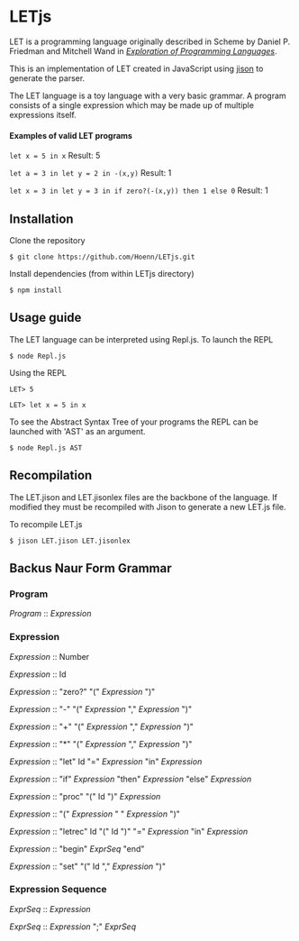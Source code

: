 # LETjs
LET is a programming language originally described in Scheme by Daniel P. Friedman and Mitchell Wand in [*Exploration of Programming Languages*](https://mitpress.mit.edu/books/essentials-programming-languages).

This is an implementation of LET created in JavaScript using [jison](https://github.com/zaach/jison) to generate the parser.

The LET language is a toy language with a very basic grammar. A program consists of a single expression which may be made up of multiple expressions itself. 

#### Examples of valid LET programs

```let x = 5 in x``` Result: 5

```let a = 3 in let y = 2 in -(x,y)``` Result: 1

```let x = 3 in let y = 3 in if zero?(-(x,y)) then 1 else 0``` Result: 1


## Installation
Clone the repository

```$ git clone https://github.com/Hoenn/LETjs.git```

Install dependencies (from within LETjs directory)

```$ npm install```

## Usage guide
The LET language can be interpreted using Repl.js. To launch the REPL

```$ node Repl.js```

Using the REPL

```LET> 5```

```LET> let x = 5 in x```

To see the Abstract Syntax Tree of your programs the REPL can be launched with  'AST' as an argument.

```$ node Repl.js AST```



## Recompilation
The LET.jison and LET.jisonlex files are the backbone of the language. If modified they must be recompiled with Jison to generate a new LET.js file.

To recompile LET.js

```$ jison LET.jison LET.jisonlex``` 

## Backus Naur Form Grammar
### Program
*Program*    :: *Expression*

### Expression
*Expression* :: Number

*Expression* :: Id
           
*Expression* :: "zero?" "(" *Expression* ")"
           
*Expression* :: "-" "(" *Expression* "," *Expression* ")" 
           
*Expression* :: "+" "(" *Expression* "," *Expression* ")" 

*Expression* :: "*" "(" *Expression* "," *Expression* ")" 

*Expression* :: "let" Id "=" *Expression* "in" *Expression*
           
*Expression* :: "if" *Expression* "then" *Expression* "else" *Expression*

*Expression* :: "proc" "(" Id ")" *Expression*

*Expression* :: "(" *Expression* " " *Expression* ")"
           
*Expression* :: "letrec" Id "(" Id ")" "=" *Expression* "in" *Expression*

*Expression* :: "begin" *ExprSeq* "end"

*Expression* :: "set" "(" Id "," *Expression* ")"

### Expression Sequence
*ExprSeq* :: *Expression*

*ExprSeq* :: *Expression* ";" *ExprSeq*
